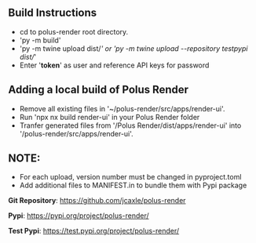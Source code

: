 ## Build Instructions
- cd to polus-render root directory.
- 'py -m build'
- 'py -m twine upload  dist/*' or 'py -m twine upload --repository testpypi dist/*'
- Enter '__token__' as user and reference API keys for password

## Adding a local build of Polus Render
- Remove all existing files in '~/polus-render/src/apps/render-ui'. 
- Run 'npx nx build render-ui' in your Polus Render folder
- Tranfer generated files from '/Polus Render/dist/apps/render-ui' into '/polus-render/src/apps/render-ui'. 

## NOTE:
- For each upload, version number must be changed in pyproject.toml
- Add additional files to MANIFEST.in to bundle them with Pypi package

**Git Repository**: https://github.com/jcaxle/polus-render

**Pypi**: https://pypi.org/project/polus-render/

**Test Pypi**: https://test.pypi.org/project/polus-render/
